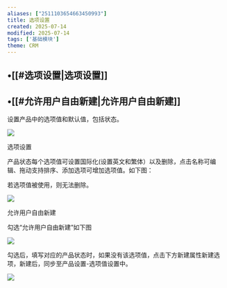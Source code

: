```yaml
---
aliases: ["2511103654663450993"]
title: 选项设置
created: 2025-07-14
modified: 2025-07-14
tags: ['基础模块']
theme: CRM
---
```


## •[[#选项设置|选项设置]]

## •[[#允许用户自由新建|允许用户自由新建]]

设置产品中的选项值和默认值，包括状态。

![](e62aea7a2f8437aca581a4422615fced.jpg)

选项设置

产品状态每个选项值可设置国际化(设置英文和繁体）以及删除，点击名称可编辑、拖动支持排序、添加选项可增加选项值。如下图：

若选项值被使用，则无法删除。

![](c9fa95bfd3fc1d2356925afc740f6e4c.jpg)

允许用户自由新建

勾选“允许用户自由新建”如下图

![](4d1f69eabf7ae40fddab5ac660a1d65c.jpg)

勾选后，填写对应的产品状态时，如果没有该选项值，点击下方新建属性新建选项，新建后，同步至产品设置-选项值设置中。

![](bb99494b1e6bbfdfde94a7d21ea1c71a.jpg)
